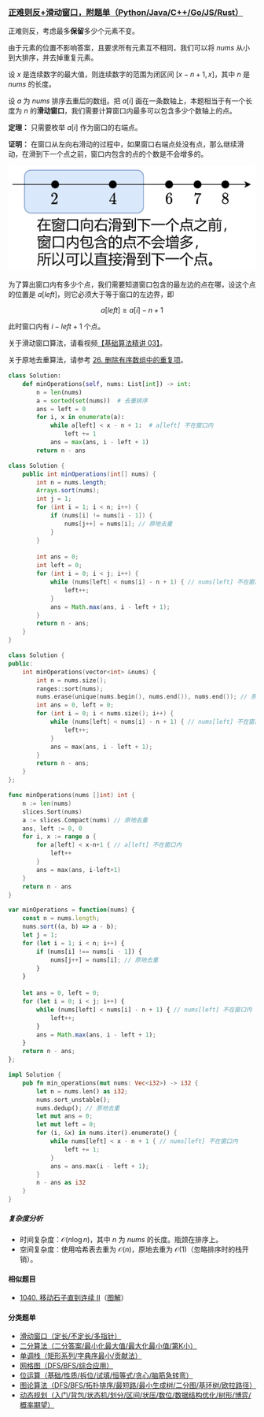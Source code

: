 ### [正难则反+滑动窗口，附题单（Python/Java/C++/Go/JS/Rust）](https://leetcode.cn/problems/minimum-number-of-operations-to-make-array-continuous/solutions/1005398/on-zuo-fa-by-endlesscheng-l7yi/)

正难则反，考虑最多**保留**多少个元素不变。

由于元素的位置不影响答案，且要求所有元素互不相同，我们可以将 $\textit{nums}$ 从小到大排序，并去掉重复元素。

设 $x$ 是连续数字的最大值，则连续数字的范围为闭区间 $[x-n+1, x]$，其中 $n$ 是 $\textit{nums}$ 的长度。

设 $a$ 为 $\textit{nums}$ 排序去重后的数组。把 $a[i]$ 画在一条数轴上，本题相当于有一个长度为 $n$ 的**滑动窗口**，我们需要计算窗口内最多可以包含多少个数轴上的点。

**定理：** 只需要枚举 $a[i]$ 作为窗口的右端点。

**证明：** 在窗口从左向右滑动的过程中，如果窗口右端点处没有点，那么继续滑动，在滑到下一个点之前，窗口内包含的点的个数是不会增多的。

![](./assets/img/Solution2009_oth.png)

为了算出窗口内有多少个点，我们需要知道窗口包含的最左边的点在哪，设这个点的位置是 $\textit{a}[\textit{left}]$，则它必须大于等于窗口的左边界，即

$$a[\textit{left}]\ge a[\textit{i}]-n+1$$

此时窗口内有 $\textit{i}-\textit{left}+1$ 个点。

关于滑动窗口算法，请看视频[【基础算法精讲 03】](https://leetcode.cn/link/?target=https%3A%2F%2Fwww.bilibili.com%2Fvideo%2FBV1hd4y1r7Gq%2F)。

关于原地去重算法，请参考 [26. 删除有序数组中的重复项](https://leetcode.cn/problems/remove-duplicates-from-sorted-array/)。

```python
class Solution:
    def minOperations(self, nums: List[int]) -> int:
        n = len(nums)
        a = sorted(set(nums))  # 去重排序
        ans = left = 0
        for i, x in enumerate(a):
            while a[left] < x - n + 1:  # a[left] 不在窗口内
                left += 1
            ans = max(ans, i - left + 1)
        return n - ans
```

```java
class Solution {
    public int minOperations(int[] nums) {
        int n = nums.length;
        Arrays.sort(nums);
        int j = 1;
        for (int i = 1; i < n; i++) {
            if (nums[i] != nums[i - 1]) {
                nums[j++] = nums[i]; // 原地去重
            }
        }

        int ans = 0;
        int left = 0;
        for (int i = 0; i < j; i++) {
            while (nums[left] < nums[i] - n + 1) { // nums[left] 不在窗口内
                left++;
            }
            ans = Math.max(ans, i - left + 1);
        }
        return n - ans;
    }
}
```

```c++
class Solution {
public:
    int minOperations(vector<int> &nums) {
        int n = nums.size();
        ranges::sort(nums);
        nums.erase(unique(nums.begin(), nums.end()), nums.end()); // 原地去重
        int ans = 0, left = 0;
        for (int i = 0; i < nums.size(); i++) {
            while (nums[left] < nums[i] - n + 1) { // nums[left] 不在窗口内
                left++;
            }
            ans = max(ans, i - left + 1);
        }
        return n - ans;
    }
};
```

```go
func minOperations(nums []int) int {
    n := len(nums)
    slices.Sort(nums)
    a := slices.Compact(nums) // 原地去重
    ans, left := 0, 0
    for i, x := range a {
        for a[left] < x-n+1 { // a[left] 不在窗口内
            left++
        }
        ans = max(ans, i-left+1)
    }
    return n - ans
}
```

```javascript
var minOperations = function(nums) {
    const n = nums.length;
    nums.sort((a, b) => a - b);
    let j = 1;
    for (let i = 1; i < n; i++) {
        if (nums[i] !== nums[i - 1]) {
            nums[j++] = nums[i]; // 原地去重
        }
    }

    let ans = 0, left = 0;
    for (let i = 0; i < j; i++) {
        while (nums[left] < nums[i] - n + 1) { // nums[left] 不在窗口内
            left++;
        }
        ans = Math.max(ans, i - left + 1);
    }
    return n - ans;
};
```

```rust
impl Solution {
    pub fn min_operations(mut nums: Vec<i32>) -> i32 {
        let n = nums.len() as i32;
        nums.sort_unstable();
        nums.dedup(); // 原地去重
        let mut ans = 0;
        let mut left = 0;
        for (i, &x) in nums.iter().enumerate() {
            while nums[left] < x - n + 1 { // nums[left] 不在窗口内
                left += 1;
            }
            ans = ans.max(i - left + 1);
        }
        n - ans as i32
    }
}
```

##### 复杂度分析

- 时间复杂度：$\mathcal{O}(n\log n)$，其中 $n$ 为 $\textit{nums}$ 的长度。瓶颈在排序上。
- 空间复杂度：使用哈希表去重为 $\mathcal{O}(n)$，原地去重为 $\mathcal{O}(1)$（忽略排序时的栈开销）。

#### 相似题目

- [1040. 移动石子直到连续 II](https://leetcode.cn/problems/moving-stones-until-consecutive-ii/)（[图解](https://leetcode.cn/problems/moving-stones-until-consecutive-ii/solution/tu-jie-xia-tiao-qi-pythonjavacgo-by-endl-r1eb/)）

#### 分类题单

- [滑动窗口（定长/不定长/多指针）](https://leetcode.cn/circle/discuss/0viNMK/)
- [二分算法（二分答案/最小化最大值/最大化最小值/第K小）](https://leetcode.cn/circle/discuss/SqopEo/)
- [单调栈（矩形系列/字典序最小/贡献法）](https://leetcode.cn/circle/discuss/9oZFK9/)
- [网格图（DFS/BFS/综合应用）](https://leetcode.cn/circle/discuss/YiXPXW/)
- [位运算（基础/性质/拆位/试填/恒等式/贪心/脑筋急转弯）](https://leetcode.cn/circle/discuss/dHn9Vk/)
- [图论算法（DFS/BFS/拓扑排序/最短路/最小生成树/二分图/基环树/欧拉路径）](https://leetcode.cn/circle/discuss/01LUak/)
- [动态规划（入门/背包/状态机/划分/区间/状压/数位/数据结构优化/树形/博弈/概率期望）](https://leetcode.cn/circle/discuss/tXLS3i/)
